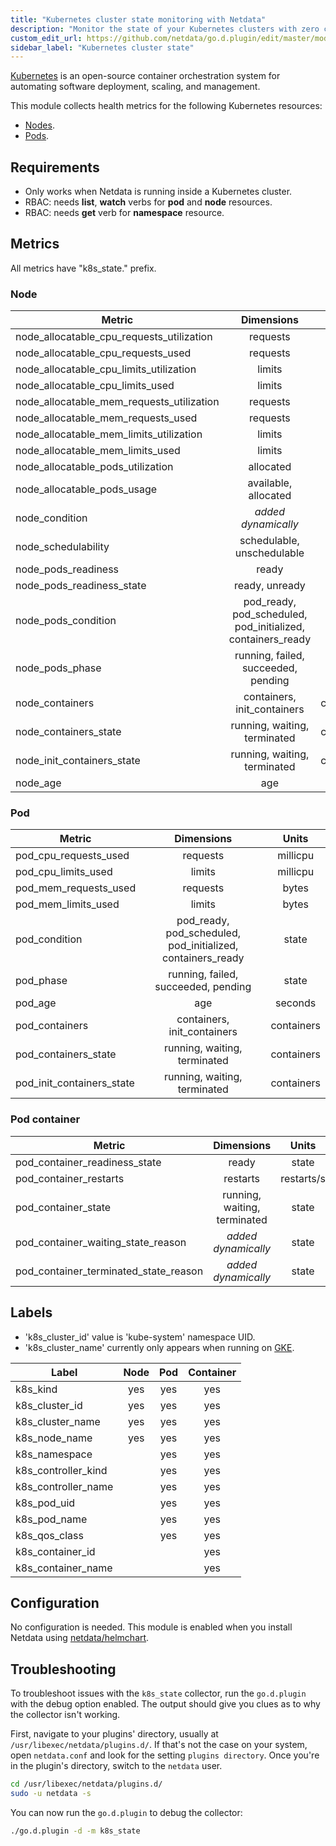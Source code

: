 ```yaml
---
title: "Kubernetes cluster state monitoring with Netdata"
description: "Monitor the state of your Kubernetes clusters with zero configuration, per-second metric granularity, and interactive visualizations."
custom_edit_url: https://github.com/netdata/go.d.plugin/edit/master/modules/k8s_state/README.md
sidebar_label: "Kubernetes cluster state"
---
```




[Kubernetes](https://kubernetes.io/) is an open-source container orchestration system for automating software
deployment, scaling, and management.

This module collects health metrics for the following Kubernetes resources:

- [Nodes](https://kubernetes.io/docs/concepts/architecture/nodes/).
- [Pods](https://kubernetes.io/docs/concepts/workloads/pods/).

## Requirements

- Only works when Netdata is running inside a Kubernetes cluster.
- RBAC: needs **list**, **watch** verbs for **pod** and **node** resources.
- RBAC: needs **get** verb for **namespace** resource.

## Metrics

All metrics have "k8s_state." prefix.

### Node

| Metric                                    |                           Dimensions                            |   Units    |
|-------------------------------------------|:---------------------------------------------------------------:|:----------:|
| node_allocatable_cpu_requests_utilization |                            requests                             |     %      |
| node_allocatable_cpu_requests_used        |                            requests                             |  millicpu  |
| node_allocatable_cpu_limits_utilization   |                             limits                              |     %      |
| node_allocatable_cpu_limits_used          |                             limits                              |  millicpu  |
| node_allocatable_mem_requests_utilization |                            requests                             |     %      |
| node_allocatable_mem_requests_used        |                            requests                             |   bytes    |
| node_allocatable_mem_limits_utilization   |                             limits                              |     %      |
| node_allocatable_mem_limits_used          |                             limits                              |   bytes    |
| node_allocatable_pods_utilization         |                            allocated                            |     %      |
| node_allocatable_pods_usage               |                      available, allocated                       |    pods    |
| node_condition                            |                    <i>added dynamically</i>                     |   status   |
| node_schedulability                       |                   schedulable, unschedulable                    |   state    |
| node_pods_readiness                       |                              ready                              |     %      |
| node_pods_readiness_state                 |                         ready, unready                          |    pods    |
| node_pods_condition                       | pod_ready, pod_scheduled,<br/>pod_initialized, containers_ready |    pods    |
| node_pods_phase                           |               running, failed, succeeded, pending               |    pods    |
| node_containers                           |                   containers, init_containers                   | containers |
| node_containers_state                     |                  running, waiting, terminated                   | containers |
| node_init_containers_state                |                  running, waiting, terminated                   | containers |
| node_age                                  |                               age                               |  seconds   |

### Pod

| Metric                                |                           Dimensions                            |   Units    |
|---------------------------------------|:---------------------------------------------------------------:|:----------:|
| pod_cpu_requests_used                 |                            requests                             |  millicpu  |
| pod_cpu_limits_used                   |                             limits                              |  millicpu  |
| pod_mem_requests_used                 |                            requests                             |   bytes    |
| pod_mem_limits_used                   |                             limits                              |   bytes    |
| pod_condition                         | pod_ready, pod_scheduled,<br/>pod_initialized, containers_ready |   state    |
| pod_phase                             |               running, failed, succeeded, pending               |   state    |
| pod_age                               |                               age                               |  seconds   |
| pod_containers                        |                   containers, init_containers                   | containers |
| pod_containers_state                  |                  running, waiting, terminated                   | containers |
| pod_init_containers_state             |                  running, waiting, terminated                   | containers |

### Pod container

| Metric                                |                           Dimensions                           |   Units    |
|---------------------------------------|:--------------------------------------------------------------:|:----------:|
| pod_container_readiness_state         |                             ready                              |   state    |
| pod_container_restarts                |                            restarts                            | restarts/s |
| pod_container_state                   |                  running, waiting, terminated                  |   state    |
| pod_container_waiting_state_reason    |                    <i>added dynamically</i>                    |   state    |
| pod_container_terminated_state_reason |                    <i>added dynamically</i>                    |   state    |

## Labels

- 'k8s_cluster_id' value is 'kube-system' namespace UID.
- 'k8s_cluster_name' currently only appears when running on [GKE](https://cloud.google.com/kubernetes-engine).

| Label               | Node | Pod | Container |
|---------------------|:----:|:---:|:---------:|
| k8s_kind            | yes  | yes |    yes    |
| k8s_cluster_id      | yes  | yes |    yes    |
| k8s_cluster_name    | yes  | yes |    yes    |
| k8s_node_name       | yes  | yes |    yes    |
| k8s_namespace       |      | yes |    yes    |
| k8s_controller_kind |      | yes |    yes    |
| k8s_controller_name |      | yes |    yes    |
| k8s_pod_uid         |      | yes |    yes    |
| k8s_pod_name        |      | yes |    yes    |
| k8s_qos_class       |      | yes |    yes    |
| k8s_container_id    |      |     |    yes    |
| k8s_container_name  |      |     |    yes    |

## Configuration

No configuration is needed. This module is enabled when you install Netdata
using [netdata/helmchart](https://github.com/netdata/helmchart#netdata-helm-chart-for-kubernetes-deployments).

## Troubleshooting

To troubleshoot issues with the `k8s_state` collector, run the `go.d.plugin` with the debug option enabled. The
output should give you clues as to why the collector isn't working.

First, navigate to your plugins' directory, usually at `/usr/libexec/netdata/plugins.d/`. If that's not the case on your
system, open `netdata.conf` and look for the setting `plugins directory`. Once you're in the plugin's directory, switch
to the `netdata` user.

```bash
cd /usr/libexec/netdata/plugins.d/
sudo -u netdata -s
```

You can now run the `go.d.plugin` to debug the collector:

```bash
./go.d.plugin -d -m k8s_state
```

